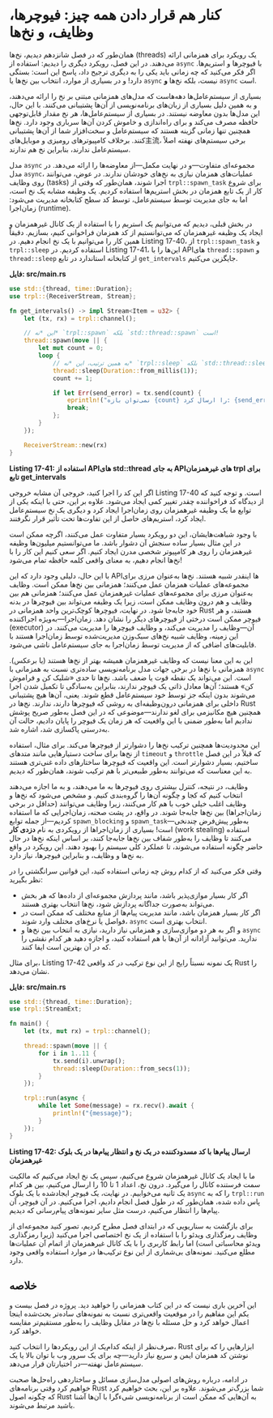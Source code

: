 # کنار هم قرار دادن همه چیز: فیوچرها، وظایف، و نخ‌ها

همان‌طور که در فصل شانزدهم دیدیم، نخ‌ها (threads) یک رویکرد برای همزمانی ارائه می‌دهند. در این فصل، رویکرد دیگری را دیدیم: استفاده از `async` با فیوچرها و استریم‌ها. اگر فکر می‌کنید که چه زمانی باید یکی را به دیگری ترجیح داد، پاسخ این است: بستگی دارد! و در بسیاری از موارد، انتخاب بین نخ‌ها یا `async` نیست، بلکه نخ‌ها **و** `async` است.

بسیاری از سیستم‌عامل‌ها دهه‌هاست که مدل‌های همزمانی مبتنی بر نخ را ارائه می‌دهند، و به همین دلیل بسیاری از زبان‌های برنامه‌نویسی از آن‌ها پشتیبانی می‌کنند. با این حال، این مدل‌ها بدون معاوضه نیستند. در بسیاری از سیستم‌عامل‌ها، هر نخ مقدار قابل‌توجهی حافظه مصرف می‌کند و برای راه‌اندازی و خاموش کردن آن‌ها سرباری وجود دارد. نخ‌ها همچنین تنها زمانی گزینه هستند که سیستم‌عامل و سخت‌افزار شما از آن‌ها پشتیبانی کنند. برخلاف کامپیوترهای رومیزی و موبایل‌های主流، برخی سیستم‌های نهفته اصلاً سیستم‌عامل ندارند، بنابراین نخ هم ندارند.

مدل `async` مجموعه‌ای متفاوت—و در نهایت مکمل—از معاوضه‌ها را ارائه می‌دهد. در مدل `async`، عملیات‌های همزمان نیازی به نخ‌های خودشان ندارند. در عوض، می‌توانند روی وظایف (tasks) اجرا شوند، همان‌طور که وقتی از `trpl::spawn_task` برای شروع کار از یک تابع همزمان در بخش استریم‌ها استفاده کردیم. یک وظیفه مشابه یک نخ است، اما به جای مدیریت توسط سیستم‌عامل، توسط کد سطح کتابخانه مدیریت می‌شود: زمان‌اجرا (runtime).

در بخش قبلی، دیدیم که می‌توانیم یک استریم را با استفاده از یک کانال غیرهمزمان و ایجاد یک وظیفه غیرهمزمان که می‌توانستیم از کد همزمان فراخوانی کنیم، بسازیم. دقیقاً همین کار را می‌توانیم با یک نخ انجام دهیم. در Listing 17-40، از `trpl::spawn_task` و `trpl::sleep` استفاده کردیم. در Listing 17-41، این‌ها را با APIهای `thread::spawn` و `thread::sleep` از کتابخانه استاندارد در تابع `get_intervals` جایگزین می‌کنیم.

**فایل: src/main.rs**

```rust
use std::{thread, time::Duration};
use trpl::{ReceiverStream, Stream};

fn get_intervals() -> impl Stream<Item = u32> {
    let (tx, rx) = trpl::channel();

    // این *نه* `trpl::spawn` بلکه `std::thread::spawn` است!
    thread::spawn(move || {
        let mut count = 0;
        loop {
            // به همین ترتیب، این *نه* `trpl::sleep` بلکه `std::thread::sleep` است!
            thread::sleep(Duration::from_millis(1));
            count += 1;

            if let Err(send_error) = tx.send(count) {
                eprintln!("نمی‌توان بازه {count} را ارسال کرد: {send_error}"); // Could not send interval {count}: {send_error}
                break;
            };
        }
    });

    ReceiverStream::new(rx)
}
```

**Listing 17-41: استفاده از APIهای std::thread به جای APIهای غیرهمزمان trpl برای تابع get_intervals**

اگر این کد را اجرا کنید، خروجی آن مشابه خروجی Listing 17-40 است. و توجه کنید که از دیدگاه کد فراخواننده چقدر تغییر کمی ایجاد می‌شود. علاوه بر این، حتی با اینکه یکی از توابع ما یک وظیفه غیرهمزمان روی زمان‌اجرا ایجاد کرد و دیگری یک نخ سیستم‌عامل ایجاد کرد، استریم‌های حاصل از این تفاوت‌ها تحت تأثیر قرار نگرفتند.

با وجود شباهت‌هایشان، این دو رویکرد بسیار متفاوت عمل می‌کنند، اگرچه ممکن است در این مثال بسیار ساده سنجش آن دشوار باشد. ما می‌توانستیم میلیون‌ها وظیفه غیرهمزمان را روی هر کامپیوتر شخصی مدرن ایجاد کنیم. اگر سعی کنیم این کار را با نخ‌ها انجام دهیم، به معنای واقعی کلمه حافظه تمام می‌شود!

با این حال، دلیلی وجود دارد که این APIها اینقدر شبیه هستند. نخ‌ها به‌عنوان مرزی برای مجموعه‌های عملیات همزمان عمل می‌کنند؛ همزمانی بین نخ‌ها ممکن است. وظایف به‌عنوان مرزی برای مجموعه‌های عملیات غیرهمزمان عمل می‌کنند؛ همزمانی هم بین وظایف و هم درون وظایف ممکن است، زیرا یک وظیفه می‌تواند بین فیوچرها در بدنه خود جابه‌جا شود. در نهایت، فیوچرها کوچک‌ترین واحد همزمانی در Rust هستند، و هر فیوچر ممکن است درختی از فیوچرهای دیگر را نشان دهد. زمان‌اجرا—به‌ویژه اجراکننده (executor) آن—وظایف را مدیریت می‌کند، و وظایف فیوچرها را مدیریت می‌کنند. در این زمینه، وظایف شبیه نخ‌های سبک‌وزن مدیریت‌شده توسط زمان‌اجرا هستند با قابلیت‌های اضافی که از مدیریت توسط زمان‌اجرا به جای سیستم‌عامل ناشی می‌شود.

این به این معنا نیست که وظایف غیرهمزمان همیشه بهتر از نخ‌ها هستند (یا برعکس). همزمانی با نخ‌ها در برخی جهات مدل برنامه‌نویسی ساده‌تری نسبت به همزمانی با `async` است. این می‌تواند یک نقطه قوت یا ضعف باشد. نخ‌ها تا حدی «شلیک کن و فراموش کن» هستند؛ آن‌ها معادل ذاتی یک فیوچر ندارند، بنابراین به‌سادگی تا تکمیل شدن اجرا می‌شوند بدون اینکه جز توسط خود سیستم‌عامل قطع شوند. یعنی، آن‌ها هیچ پشتیبانی داخلی برای همزمانی درون‌وظیفه‌ای به روشی که فیوچرها دارند، ندارند. نخ‌ها در Rust همچنین هیچ مکانیزمی برای لغو ندارند—موضوعی که در این فصل به‌طور صریح پوشش ندادیم اما به‌طور ضمنی با این واقعیت که هر زمان یک فیوچر را پایان دادیم، حالت آن به‌درستی پاکسازی شد، اشاره شد.

این محدودیت‌ها همچنین ترکیب نخ‌ها را دشوارتر از فیوچرها می‌کند. برای مثال، استفاده از نخ‌ها برای ساخت دستیارهایی مانند متدهای `timeout` و `throttle` که قبلاً در این فصل ساختیم، بسیار دشوارتر است. این واقعیت که فیوچرها ساختارهای داده غنی‌تری هستند به این معناست که می‌توانند به‌طور طبیعی‌تر با هم ترکیب شوند، همان‌طور که دیدیم.

وظایف، در نتیجه، کنترل بیشتری روی فیوچرها به ما می‌دهند، و به ما اجازه می‌دهند انتخاب کنیم که کجا و چگونه آن‌ها را گروه‌بندی کنیم. و مشخص می‌شود که نخ‌ها و وظایف اغلب خیلی خوب با هم کار می‌کنند، زیرا وظایف می‌توانند (حداقل در برخی زمان‌اجراها) بین نخ‌ها جابه‌جا شوند. در واقع، در پشت صحنه، زمان‌اجرایی که ما استفاده کردیم—از جمله توابع `spawn_blocking` و `spawn_task`—به‌طور پیش‌فرض چندنخی است! بسیاری از زمان‌اجراها از رویکردی به نام **دزدی کار** (work stealing) استفاده می‌کنند تا وظایف را به‌طور شفاف بین نخ‌ها جابه‌جا کنند، بر اساس اینکه نخ‌ها در حال حاضر چگونه استفاده می‌شوند، تا عملکرد کلی سیستم را بهبود دهند. این رویکرد در واقع به نخ‌ها و وظایف، و بنابراین فیوچرها، نیاز دارد.

وقتی فکر می‌کنید که از کدام روش چه زمانی استفاده کنید، این قوانین سرانگشتی را در نظر بگیرید:

- اگر کار بسیار موازی‌پذیر باشد، مانند پردازش مجموعه‌ای از داده‌ها که هر بخش می‌تواند به‌صورت جداگانه پردازش شود، نخ‌ها انتخاب بهتری هستند.
- اگر کار بسیار همزمان باشد، مانند مدیریت پیام‌ها از منابع مختلف که ممکن است در فواصل یا نرخ‌های مختلف وارد شوند، `async` انتخاب بهتری است.
- و اگر به هر دو موازی‌سازی و همزمانی نیاز دارید، نیازی به انتخاب بین نخ‌ها و `async` ندارید. می‌توانید آزادانه از آن‌ها با هم استفاده کنید، و اجازه دهید هر کدام نقشی را که در آن بهترین است ایفا کنند.

برای مثال، Listing 17-42 یک نمونه نسبتاً رایج از این نوع ترکیب در کد واقعی Rust را نشان می‌دهد.

**فایل: src/main.rs**

```rust
use std::{thread, time::Duration};
use trpl::StreamExt;

fn main() {
    let (tx, mut rx) = trpl::channel();

    thread::spawn(move || {
        for i in 1..11 {
            tx.send(i).unwrap();
            thread::sleep(Duration::from_secs(1));
        }
    });

    trpl::run(async {
        while let Some(message) = rx.recv().await {
            println!("{message}");
        }
    });
}
```

**Listing 17-42: ارسال پیام‌ها با کد مسدودکننده در یک نخ و انتظار پیام‌ها در یک بلوک غیرهمزمان**

ما با ایجاد یک کانال غیرهمزمان شروع می‌کنیم، سپس یک نخ ایجاد می‌کنیم که مالکیت سمت فرستنده کانال را می‌گیرد. درون نخ، اعداد 1 تا 10 را ارسال می‌کنیم، بین هر کدام یک ثانیه می‌خوابیم. در نهایت، یک فیوچر ایجادشده با یک بلوک `async` را که به `trpl::run` پاس داده شده، همان‌طور که در طول فصل انجام دادیم، اجرا می‌کنیم. در آن فیوچر، آن پیام‌ها را انتظار می‌کنیم، درست مثل سایر نمونه‌های پیام‌رسانی که دیدیم.

برای بازگشت به سناریویی که در ابتدای فصل مطرح کردیم، تصور کنید مجموعه‌ای از وظایف رمزگذاری ویدئو را با استفاده از یک نخ اختصاصی اجرا می‌کنید (زیرا رمزگذاری ویدئو محاسباتی است) اما رابط کاربری را با یک کانال غیرهمزمان از اتمام آن عملیات‌ها مطلع می‌کنید. نمونه‌های بی‌شماری از این نوع ترکیب‌ها در موارد استفاده واقعی وجود دارد.

## خلاصه

این آخرین باری نیست که در این کتاب همزمانی را خواهید دید. پروژه در فصل بیست و یکم این مفاهیم را در موقعیت واقعی‌تری نسبت به نمونه‌های ساده‌تر بحث‌شده اینجا اعمال خواهد کرد و حل مسئله با نخ‌ها در مقابل وظایف را به‌طور مستقیم‌تر مقایسه خواهد کرد.

صرف‌نظر از اینکه کدام‌یک از این رویکردها را انتخاب کنید، Rust ابزارهایی را که برای نوشتن کد همزمان ایمن و سریع نیاز دارید—چه برای یک سرور وب با توان بالا یا یک سیستم‌عامل نهفته—در اختیارتان قرار می‌دهد.

در ادامه، درباره روش‌های اصولی مدل‌سازی مسائل و ساختاردهی راه‌حل‌ها صحبت خواهیم کرد وقتی برنامه‌های Rust شما بزرگ‌تر می‌شوند. علاوه بر این، بحث خواهیم کرد که چگونه اصول Rust به آن‌هایی که ممکن است از برنامه‌نویسی شیءگرا با آن‌ها آشنا باشید مرتبط می‌شوند.